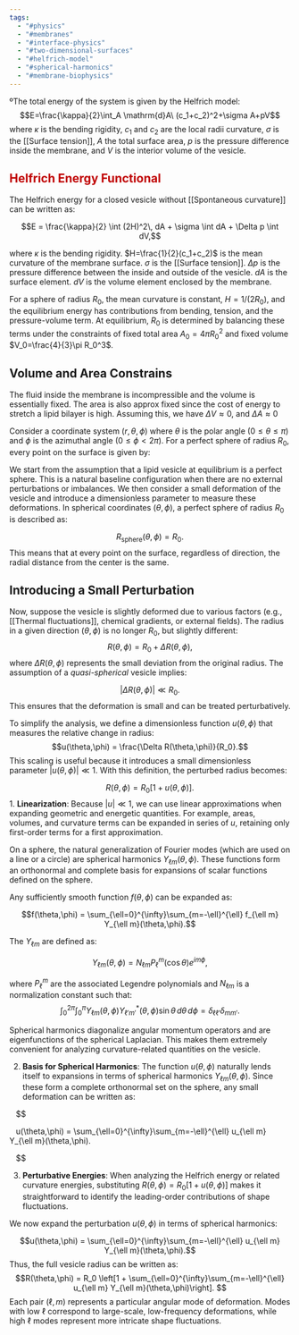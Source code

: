 ```yaml
---
tags:
  - "#physics"
  - "#membranes"
  - "#interface-physics"
  - "#two-dimensional-surfaces"
  - "#helfrich-model"
  - "#spherical-harmonics"
  - "#membrane-biophysics"
---
```

ºThe total energy of the system is given by the Helfrich model:
$$E=\frac{\kappa}{2}\int_A \mathrm{d}A\ (c_1+c_2)^2+\sigma A+pV$$
where $\kappa$ is the bending rigidity, $c_1$ and $c_2$ are the local radii curvature, $\sigma$ is the [[Surface tension]], $A$ the total surface area, $p$ is the pressure difference inside the membrane, and $V$ is the interior volume of the vesicle. 


## <font color="#c00000"> Helfrich Energy Functional</font>

The Helfrich energy  for a closed vesicle without [[Spontaneous curvature]] can be written as:

$$E = \frac{\kappa}{2} \int (2H)^2\, dA + \sigma \int dA + \Delta p \int dV,$$

where
   $\kappa$ is the bending rigidity.
   $H=\frac{1}{2}(c_1+c_2)$ is the mean curvature of the membrane surface.
   $\sigma$ is the [[Surface tension]].
   $\Delta p$ is the pressure difference between the inside and outside of the vesicle. 
   $dA$ is the surface element.
   $dV$ is the volume element enclosed by the membrane. 

For a sphere of radius $R_0$, the mean curvature is constant, $H = 1/(2R_0)$, and the equilibrium energy has contributions from bending, tension, and the pressure-volume term. At equilibrium, $R_0$ is determined by balancing these terms under the constraints of fixed total area $A_0=4\pi R_0^2$ and fixed volume $V_0=\frac{4}{3}\pi R_0^3$.

## Volume and Area Constrains

 The fluid inside the membrane is incompressible and the volume is essentially fixed. 
 The area is also approx fixed since the cost of energy to stretch a lipid bilayer is high. 
 Assuming this, we have $\Delta V \approx 0$, and $\Delta A \approx 0$

Consider a coordinate system $(r,\theta,\phi)$ where $\theta$ is the polar angle ($0 \leq \theta \leq \pi$) and $\phi$ is the azimuthal angle ($0 \leq \phi < 2\pi$). For a perfect sphere of radius $R_0$, every point on the surface is given by:

We start from the assumption that a lipid vesicle at equilibrium is a perfect sphere. This is a natural baseline configuration when there are no external perturbations or imbalances. We then consider a small deformation of the vesicle and introduce a dimensionless parameter to measure these deformations.
In spherical coordinates $(\theta,\phi)$, a perfect sphere of radius $R_0$ is described as:

$$R_{\text{sphere}}(\theta,\phi) = R_0.$$
This means that at every point on the surface, regardless of direction, the radial distance from the center is the same.
## Introducing a Small Perturbation

Now, suppose the vesicle is slightly deformed due to various factors (e.g., [[Thermal fluctuations]], chemical gradients, or external fields). The radius in a given direction $(\theta,\phi)$ is no longer $R_0$, but slightly different:
$$R(\theta,\phi) = R_0 + \Delta R(\theta,\phi),$$
where $\Delta R(\theta,\phi)$ represents the small deviation from the original radius. The assumption of a *quasi-spherical* vesicle implies:

$$|\Delta R(\theta,\phi)| \ll R_0.$$
This ensures that the deformation is small and can be treated perturbatively.

To simplify the analysis, we define a dimensionless function $u(\theta,\phi)$ that measures the relative change in radius:
$$u(\theta,\phi) = \frac{\Delta R(\theta,\phi)}{R_0}.$$
This scaling is useful because it introduces a small dimensionless parameter $|u(\theta,\phi)| \ll 1$. With this definition, the perturbed radius becomes:

$$R(\theta,\phi) = R_0[1 + u(\theta,\phi)].$$1. **Linearization**: Because $|u|\ll 1$, we can use linear approximations when expanding geometric and energetic quantities. For example, areas, volumes, and curvature terms can be expanded in series of $u$, retaining only first-order terms for a first approximation.

On a sphere, the natural generalization of Fourier modes (which are used on a line or a circle) are spherical harmonics $Y_{\ell m}(\theta,\phi)$. These functions form an orthonormal and complete basis for expansions of scalar functions defined on the sphere.

Any sufficiently smooth function $f(\theta,\phi)$ can be expanded as:

$$f(\theta,\phi) = \sum_{\ell=0}^{\infty}\sum_{m=-\ell}^{\ell} f_{\ell m} Y_{\ell m}(\theta,\phi).$$


The $Y_{\ell m}$ are defined as:

$$Y_{\ell m}(\theta,\phi) = N_{\ell m} P_{\ell}^{m}(\cos\theta)e^{i m \phi},$$

where $P_{\ell}^{m}$ are the associated Legendre polynomials and $N_{\ell m}$ is a normalization constant such that:
$$
\int_0^{2\pi}\int_0^{\pi} Y_{\ell m}(\theta,\phi) Y_{\ell' m'}^*(\theta,\phi)\sin\theta\,d\theta\,d\phi = \delta_{\ell\ell'} \delta_{mm'}.$$

Spherical harmonics diagonalize angular momentum operators and are eigenfunctions of the spherical Laplacian. This makes them extremely convenient for analyzing curvature-related quantities on the vesicle.


2. **Basis for Spherical Harmonics**: The function $u(\theta,\phi)$ naturally lends itself to expansions in terms of spherical harmonics $Y_{\ell m}(\theta,\phi)$. Since these form a complete orthonormal set on the sphere, any small deformation can be written as:

   $$

   u(\theta,\phi) = \sum_{\ell=0}^{\infty}\sum_{m=-\ell}^{\ell} u_{\ell m} Y_{\ell m}(\theta,\phi).

   $$

3. **Perturbative Energies**: When analyzing the Helfrich energy or related curvature energies, substituting $R(\theta,\phi) = R_0[1 + u(\theta,\phi)]$ makes it straightforward to identify the leading-order contributions of shape fluctuations.


We now expand the perturbation $u(\theta,\phi)$ in terms of spherical harmonics:

$$u(\theta,\phi) = \sum_{\ell=0}^{\infty}\sum_{m=-\ell}^{\ell} u_{\ell m} Y_{\ell m}(\theta,\phi).$$
Thus, the full vesicle radius can be written as:
$$R(\theta,\phi) = R_0 \left[1 + \sum_{\ell=0}^{\infty}\sum_{m=-\ell}^{\ell} u_{\ell m} Y_{\ell m}(\theta,\phi)\right].
$$
Each pair $(\ell,m)$ represents a particular angular mode of deformation. Modes with low $\ell$ correspond to large-scale, low-frequency deformations, while high $\ell$ modes represent more intricate shape fluctuations.




